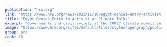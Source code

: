 ```yaml
---
publication: "hrw.org"
link: "https://www.hrw.org/news/2022/11/10/egypt-denies-entry-activist-climate-talks"
title: "Egypt Denies Entry to Activist at Climate Talks"
excerpt: "Governments and civil society at the COP27 climate summit in Egypt are working around the clock to negotiate solutions to the climate crisis that threatens human rights around the world."
image: "https://www.hrw.org/sites/default/files/styles/opengraph/public/media_2022/11/202211afr_egypt_cop27_climate_protest.jpg?h=a130fd67&itok=PMtqChhx"
group: pro
rank: 10
---
```

